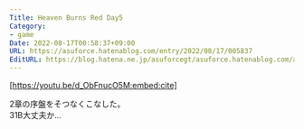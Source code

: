 ```yaml
---
Title: Heaven Burns Red Day5
Category:
- game
Date: 2022-08-17T00:58:37+09:00
URL: https://asuforce.hatenablog.com/entry/2022/08/17/005837
EditURL: https://blog.hatena.ne.jp/asuforcegt/asuforce.hatenablog.com/atom/entry/4207112889909352234
---
```


[https://youtu.be/d_ObFnucO5M:embed:cite]

2章の序盤をそつなくこなした。  
31B大丈夫か...
